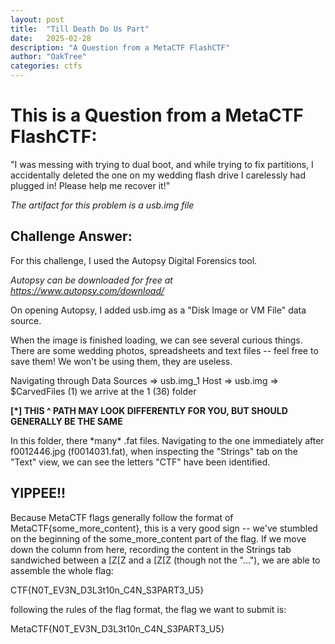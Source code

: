 ```yaml
---
layout: post
title:  "Till Death Do Us Part"
date:   2025-02-28
description: "A Question from a MetaCTF FlashCTF"
author: "OakTree"
categories: ctfs
---
```


<h1> This is a Question from a MetaCTF FlashCTF: </h1>

<p> "I was messing with trying to dual boot, and while trying to fix partitions, I accidentally deleted the one on my wedding flash drive I carelessly had plugged in! Please help me recover it!" </p>

*The artifact for this problem is a usb.img file*

<h2> Challenge Answer: </h2>
<p> For this challenge, I used the Autopsy Digital Forensics tool. <p>

<em> Autopsy can be downloaded for free at https://www.autopsy.com/download/ </em>

<p> On opening Autopsy, I added usb.img as a "Disk Image or VM File" data source. <p>

<p> When the image is finished loading, we can see several curious things. There are some wedding photos, spreadsheets
and text files -- feel free to save them! We won't be using them, they are useless. <p>

<p> Navigating through Data Sources => usb.img_1 Host => usb.img => $CarvedFiles (1) we arrive at the 1 (36) folder <p>

<strong> [*] THIS ^ PATH MAY LOOK DIFFERENTLY FOR YOU, BUT SHOULD GENERALLY BE THE SAME </strong>

<p> In this folder, there *many* .fat files. Navigating to the one immediately after f0012446.jpg (f0014031.fat),
when inspecting the "Strings" tab on the "Text" view, we can see the letters "CTF" have been identified. <p>

<h2> YIPPEE!! </h2>

<p> Because MetaCTF flags generally follow the format of MetaCTF{some_more_content}, this is a very good sign -- 
we've stumbled on the beginning of the some_more_content part of the flag. If we move down the column from here,
recording the content in the Strings tab sandwiched between a [Z[Z and a [Z[Z (though not the "..."), we are 
able to assemble the whole flag: <p>

<p> CTF{N0T_EV3N_D3L3t10n_C4N_S3PART3_U5} <p>

<p> following the rules of the flag format, the flag we want to submit is: <p>

<p> MetaCTF{N0T_EV3N_D3L3t10n_C4N_S3PART3_U5} </p>